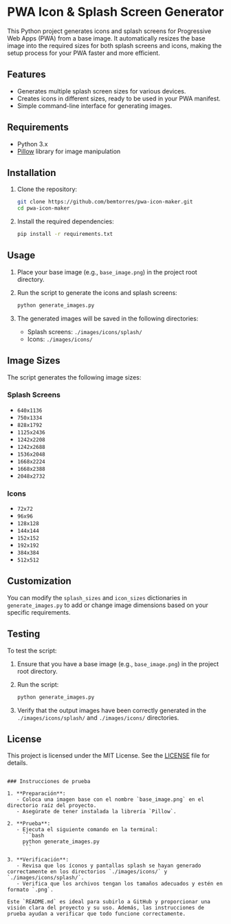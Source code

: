 # PWA Icon & Splash Screen Generator

This Python project generates icons and splash screens for Progressive Web Apps (PWA) from a base image. It automatically resizes the base image into the required sizes for both splash screens and icons, making the setup process for your PWA faster and more efficient.

## Features

- Generates multiple splash screen sizes for various devices.
- Creates icons in different sizes, ready to be used in your PWA manifest.
- Simple command-line interface for generating images.

## Requirements

- Python 3.x
- [Pillow](https://python-pillow.org/) library for image manipulation

## Installation

1. Clone the repository:
   ```bash
   git clone https://github.com/bemtorres/pwa-icon-maker.git
   cd pwa-icon-maker
   ```

2. Install the required dependencies:
   ```bash
   pip install -r requirements.txt
   ```

## Usage

1. Place your base image (e.g., `base_image.png`) in the project root directory.

2. Run the script to generate the icons and splash screens:
   ```bash
   python generate_images.py
   ```

3. The generated images will be saved in the following directories:
   - Splash screens: `./images/icons/splash/`
   - Icons: `./images/icons/`

## Image Sizes

The script generates the following image sizes:

### Splash Screens

- `640x1136`
- `750x1334`
- `828x1792`
- `1125x2436`
- `1242x2208`
- `1242x2688`
- `1536x2048`
- `1668x2224`
- `1668x2388`
- `2048x2732`

### Icons

- `72x72`
- `96x96`
- `128x128`
- `144x144`
- `152x152`
- `192x192`
- `384x384`
- `512x512`

## Customization

You can modify the `splash_sizes` and `icon_sizes` dictionaries in `generate_images.py` to add or change image dimensions based on your specific requirements.

## Testing

To test the script:

1. Ensure that you have a base image (e.g., `base_image.png`) in the project root directory.
2. Run the script:
   ```bash
   python generate_images.py
   ```

3. Verify that the output images have been correctly generated in the `./images/icons/splash/` and `./images/icons/` directories.

## License

This project is licensed under the MIT License. See the [LICENSE](LICENSE) file for details.
```

### Instrucciones de prueba

1. **Preparación**:
   - Coloca una imagen base con el nombre `base_image.png` en el directorio raíz del proyecto.
   - Asegúrate de tener instalada la librería `Pillow`.

2. **Prueba**:
   - Ejecuta el siguiente comando en la terminal:
     ```bash
     python generate_images.py
     ```

3. **Verificación**:
   - Revisa que los íconos y pantallas splash se hayan generado correctamente en los directorios `./images/icons/` y `./images/icons/splash/`.
   - Verifica que los archivos tengan los tamaños adecuados y estén en formato `.png`.

Este `README.md` es ideal para subirlo a GitHub y proporcionar una visión clara del proyecto y su uso. Además, las instrucciones de prueba ayudan a verificar que todo funcione correctamente.